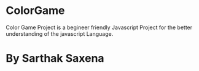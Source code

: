 # ColorGame
Color Game Project is a begineer friendly Javascript Project for the better understanding of the javascript Language.

# By Sarthak Saxena
